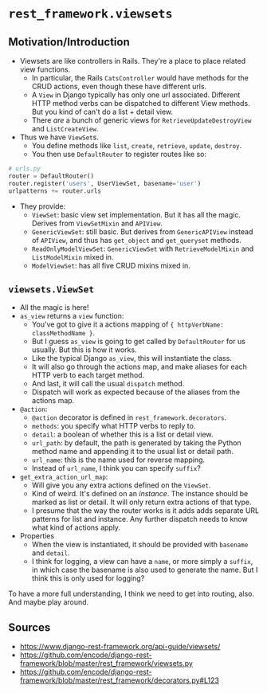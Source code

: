 # `rest_framework.viewsets`

## Motivation/Introduction

* Viewsets are like controllers in Rails. They're a place to place
  related view functions.
  * In particular, the Rails `CatsController` would have methods for the
    CRUD actions, even though these have different urls.
  * A `View` in Django typically has only one url associated. Different
    HTTP method verbs can be dispatched to different View methods. But
    you kind of can't do a list + detail view.
  * There *are* a bunch of generic views for `RetrieveUpdateDestroyView`
    and `ListCreateView`.
* Thus we have `ViewSet`s.
  * You define methods like `list`, `create`, `retrieve`, `update`,
    `destroy`.
  * You then use `DefaultRouter` to register routes like so:

```python
# urls.py
router = DefaultRouter()
router.register('users', UserViewSet, basename='user')
urlpatterns += router.urls
```

* They provide:
  * `ViewSet`: basic view set implementation. But it has all the magic.
    Derives from `ViewSetMixin` and `APIView`.
  * `GenericViewSet`: still basic. But derives from `GenericAPIView`
    instead of `APIView`, and thus has `get_object` and `get_queryset`
    methods.
  * `ReadOnlyModelViewSet`: `GenericViewSet` with `RetrieveModelMixin`
    and `ListModelMixin` mixed in.
  * `ModelViewSet`: has all five CRUD mixins mixed in.

## `viewsets.ViewSet`

* All the magic is here!
* `as_view` returns a `view` function:
  * You've got to give it a actions mapping of `{ httpVerbName:
    classMethodName }`.
  * But I guess `as_view` is going to get called by `DefaultRouter` for
    us usually. But this is how it works.
  * Like the typical Django `as_view`, this will instantiate the class.
  * It will also go through the actions map, and make aliases for each
    HTTP verb to each target method.
  * And last, it will call the usual `dispatch` method.
  * Dispatch will work as expected because of the aliases from the
    actions map.
* `@action`:
  * `@action` decorator is defined in `rest_framework.decorators`.
  * `methods`: you specify what HTTP verbs to reply to.
  * `detail`: a boolean of whether this is a list or detail view.
  * `url_path`: by default, the path is generated by taking the Python
    method name and appending it to the usual list or detail path.
  * `url_name`: this is the name used for reverse mapping.
  * Instead of `url_name`, I think you can specify `suffix`?
* `get_extra_action_url_map`:
  * Will give you any extra actions defined on the `ViewSet`.
  * Kind of weird. It's defined on an *instance*. The instance should be
    marked as list or detail. It will only return extra actions of that
    type.
  * I presume that the way the router works is it adds adds separate URL
    patterns for list and instance. Any further dispatch needs to know
    what kind of actions apply.
* Properties
  * When the view is instantiated, it should be provided with `basename`
    and `detail`.
  * I think for logging, a view can have a `name`, or more simply a
    `suffix`, in which case the basename is also used to generate the
    name. But I think this is only used for logging?

To have a more full understanding, I think we need to get into routing,
also. And maybe play around.

## Sources

* https://www.django-rest-framework.org/api-guide/viewsets/
* https://github.com/encode/django-rest-framework/blob/master/rest_framework/viewsets.py
* https://github.com/encode/django-rest-framework/blob/master/rest_framework/decorators.py#L123
